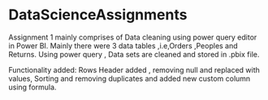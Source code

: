 # DataScienceAssignments

Assignment 1 mainly comprises of Data cleaning using power query editor in Power BI.
Mainly there were 3 data tables ,i.e,Orders ,Peoples and Returns.
Using power query , Data sets are cleaned and stored in .pbix file.

Functionality added:
Rows Header added , removing null and replaced with values, Sorting and removing duplicates and added new custom column using formula.
